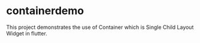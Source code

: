 # containerdemo
This project demonstrates the use of Container which is Single Child Layout Widget in flutter.


